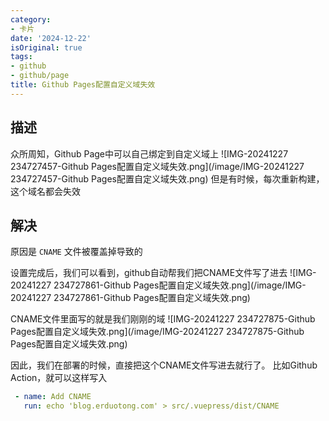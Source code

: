 ```yaml
---
category:
- 卡片
date: '2024-12-22'
isOriginal: true
tags:
- github
- github/page
title: Github Pages配置自定义域失效
---
```

## 描述
众所周知，Github Page中可以自己绑定到自定义域上
![IMG-20241227 234727457-Github Pages配置自定义域失效.png](/image/IMG-20241227 234727457-Github Pages配置自定义域失效.png)
但是有时候，每次重新构建，这个域名都会失效
## 解决
原因是 `CNAME` 文件被覆盖掉导致的

设置完成后，我们可以看到，github自动帮我们把CNAME文件写了进去
![IMG-20241227 234727861-Github Pages配置自定义域失效.png](/image/IMG-20241227 234727861-Github Pages配置自定义域失效.png)

CNAME文件里面写的就是我们刚刚的域
![IMG-20241227 234727875-Github Pages配置自定义域失效.png](/image/IMG-20241227 234727875-Github Pages配置自定义域失效.png)

因此，我们在部署的时候，直接把这个CNAME文件写进去就行了。
比如Github Action，就可以这样写入
```yaml
 - name: Add CNAME
   run: echo 'blog.erduotong.com' > src/.vuepress/dist/CNAME
```